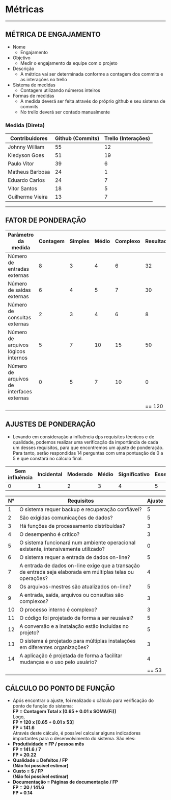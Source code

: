 # Métricas

--------------------------------------------

## MÉTRICA DE ENGAJAMENTO

* Nome  
  * Engajamento
* Objetivo  
  * Medir o engajamento da equipe com o projeto
* Descrição  
  * A métrica vai ser determinada conforme a contagem dos commits e as interações no trello
* Sistema de medidas  
  * Contagem utilizando números inteiros  
* Formas de medidas
  * A medida deverá ser feita através do próprio github e seu sistema de commits
  * No trello deverá ser contado manualmente

### Medida (Direta)
  
Contribuidores | Github (Commits) | Trello (Interações)
---|---|---
Johnny William | 55 | 12
Kledyson Goes | 51 | 19
Paulo Vitor | 39 | 6
Matheus Barbosa | 24 | 1
Eduardo Carlos | 24 | 7
Vitor Santos | 18 | 5
Guilherme Vieira | 13 | 7

--------------------------------------------

## FATOR DE PONDERAÇÃO
Parâmetro da medida | Contagem | Simples | Médio | Complexo | Resultado
---|---|---|---|---|---
Número de entradas externas | 8 | 3 | 4 | 6 | 32
Número de saídas externas | 6 | 4 | 5 | 7 | 30
Número de consultas externas | 2 | 3 | 4 | 6 | 8
Número de arquivos lógicos internos | 5 | 7 | 10 | 15 | 50
Número de arquivos de interfaces externas | 0 | 5 | 7 | 10 | 0
| | | | | |== 120

## AJUSTES DE PONDERAÇÃO
* Levando em consideração a influência dps requisitos técnicos e de qualidade, podemos realizar uma verificação da importância de cada um desses requisitos, para que encontremos um ajuste de ponderação. Para tanto, serão respondidas 14 perguntas com uma pontuação de 0 a 5 e que constará no cálculo final.

Sem influência | Incidental | Moderado | Médio | Significativo | Essencial
---|---|---|---|---|---
0 | 1 | 2 | 3 | 4 | 5

N° | Requisitos | Ajuste
---|---|---
1 | O sistema requer backup e recuperação confiável? | 5
2 | São exigidas comunicações de dados? | 5
3 | Há funções de processamento distribuídas? |	3
4 | O desempenho é crítico? | 3
5 | O sistema funcionará num ambiente operacional existente, intensivamente utilizado? | 0
6 | O sistema requer a entrada de dados on-line? |	5
7 | A entrada de dados on-line exige que a transação de entrada seja elaborada em múltiplas telas ou operações? | 4
8 | Os arquivos-mestres são atualizados on-line? | 5
9 | A entrada, saída, arquivos ou consultas são complexos? | 3
10 | O processo interno é complexo? | 3
11 | O código foi projetado de forma a ser reusável?	| 5
12 | A conversão e a instalação estão incluídas no projeto? | 5
13 | O sistema é projetado para múltiplas instalações em diferentes organizações?	| 3
14 | A aplicação é projetada de forma a facilitar mudanças e o uso pelo usuário? | 4
 | | |  == 53
 
 ## CÁLCULO DO PONTO DE FUNÇÃO
 * Após encontrar o ajuste, foi realizado o cálculo para verificação do ponto de função do sistema:\
 **FP = Contagem Total x [0.65 + 0.01 x SOMA(Fi)]**\
  Logo,\
  **FP = 120 x [0.65 + 0.01 x 53]**\
  **FP = 141.6**\
  Através deste cálculo, é possível calcular alguns indicadores importantes para o desenvolvimento do sistema. São eles:
  * **Produtividade = FP / pessoa mês**\
  **FP = 141.6 / 7**\
  **FP = 20.22**
  * **Qualidade = Defeitos / FP**\
  **(Não foi possível estimar)**
  * **Custo = $ / FP**\
  **(Não foi possível estimar)**
  * **Documentação = Páginas de documentação / FP**\
  **FP = 20 / 141.6**\
  **FP = 0.14**
